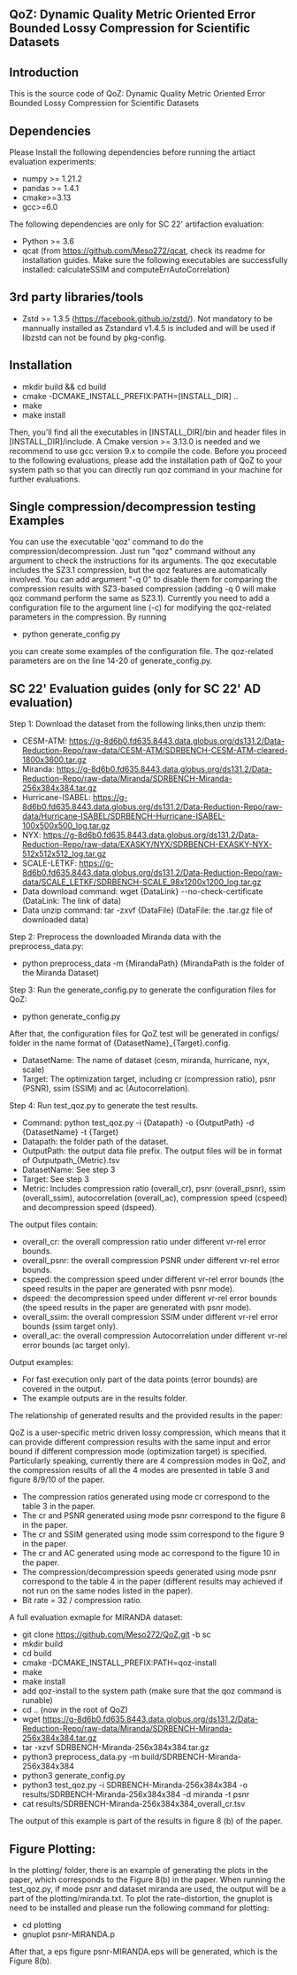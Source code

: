 ## QoZ: Dynamic Quality Metric Oriented Error Bounded Lossy Compression for Scientific Datasets

## Introduction

This is the source code of QoZ: Dynamic Quality Metric Oriented Error Bounded Lossy Compression for Scientific Datasets

## Dependencies

Please Install the following dependencies before running the artiact evaluation experiments:


* numpy >= 1.21.2
* pandas >= 1.4.1
* cmake>=3.13
* gcc>=6.0

The following dependencies are only for SC 22' artifaction evaluation:
* Python >= 3.6 
* qcat (from https://github.com/Meso272/qcat, check its readme for installation guides. Make sure the following executables are successfully installed: calculateSSIM and computeErrAutoCorrelation)

## 3rd party libraries/tools

* Zstd >= 1.3.5 (https://facebook.github.io/zstd/). Not mandatory to be mannually installed as Zstandard v1.4.5 is included and will be used if libzstd can not be found by pkg-config.

## Installation

* mkdir build && cd build
* cmake -DCMAKE_INSTALL_PREFIX:PATH=[INSTALL_DIR] ..
* make
* make install

Then, you'll find all the executables in [INSTALL_DIR]/bin and header files in [INSTALL_DIR]/include. A Cmake version >= 3.13.0 is needed and we recommend to use gcc version 9.x to compile the code. 
Before you proceed to the following evaluations, please add the installation path of QoZ to your system path so that you can directly run qoz command in your machine for further evaluations.

## Single compression/decompression testing Examples

You can use the executable 'qoz' command to do the compression/decompression. Just run "qoz" command without any argument to check the instructions for its arguments.
The qoz executable includes the SZ3.1 compression, but the qoz features are automatically involved. You can add argument "-q 0" to disable them for comparing the compression results with SZ3-based compression (adding -q 0 will make qoz command perform the same as SZ3.1).
Currently you need to add a configuration file to the argument line (-c) for modifying the qoz-related parameters in the compression. 
By running 
* python generate_config.py

you can create some examples of the configuration file. The qoz-related parameters are on the line 14-20 of generate_config.py.

## SC 22' Evaluation guides (only for SC 22' AD evaluation)

Step 1: Download the dataset from the following links,then unzip them:

* CESM-ATM: https://g-8d6b0.fd635.8443.data.globus.org/ds131.2/Data-Reduction-Repo/raw-data/CESM-ATM/SDRBENCH-CESM-ATM-cleared-1800x3600.tar.gz 
* Miranda: https://g-8d6b0.fd635.8443.data.globus.org/ds131.2/Data-Reduction-Repo/raw-data/Miranda/SDRBENCH-Miranda-256x384x384.tar.gz
* Hurricane-ISABEL: https://g-8d6b0.fd635.8443.data.globus.org/ds131.2/Data-Reduction-Repo/raw-data/Hurricane-ISABEL/SDRBENCH-Hurricane-ISABEL-100x500x500_log.tar.gz
* NYX: https://g-8d6b0.fd635.8443.data.globus.org/ds131.2/Data-Reduction-Repo/raw-data/EXASKY/NYX/SDRBENCH-EXASKY-NYX-512x512x512_log.tar.gz
* SCALE-LETKF: https://g-8d6b0.fd635.8443.data.globus.org/ds131.2/Data-Reduction-Repo/raw-data/SCALE_LETKF/SDRBENCH-SCALE_98x1200x1200_log.tar.gz
* Data download command: wget {DataLink} --no-check-certificate (DataLink: The link of data)
* Data unzip command: tar -zxvf {DataFile} (DataFile: the .tar.gz file of downloaded data)

Step 2: Preprocess the downloaded Miranda data with the preprocess_data.py:

* python preprocess_data -m {MirandaPath} (MirandaPath is the folder of the Miranda Dataset)

Step 3: Run the generate_config.py to generate the configuration files for QoZ:

* python generate_config.py

After that, the configuration files for QoZ test will be generated in configs/ folder in the name format of {DatasetName}\_{Target}.config. 

* DatasetName: The name of dataset (cesm, miranda, hurricane, nyx, scale)
* Target: The optimization target, including cr (compression ratio), psnr (PSNR), ssim (SSIM) and ac (Autocorrelation).

Step 4: Run test_qoz.py to generate the test results.

* Command: python test_qoz.py -i {Datapath} -o {OutputPath} -d {DatasetName} -t {Target}
* Datapath: the folder path of the dataset.
* OutputPath: the output data file prefix. The output files will be in format of Outputpath_{Metric}.tsv
* DatasetName: See step 3
* Target: See step 3
* Metric: Includes compression ratio (overall_cr), psnr (overall_psnr), ssim (overall_ssim), autocorrelation (overall_ac), compression speed (cspeed) and decompression speed (dspeed).

The output files contain:
* overall_cr: the overall compression ratio under different vr-rel error bounds.
* overall_psnr: the overall compression PSNR under different vr-rel error bounds.
* cspeed: the compression speed under different vr-rel error bounds (the speed results in the paper are generated with psnr mode).
* dspeed: the decompression speed under different vr-rel error bounds (the speed results in the paper are generated with psnr mode).
* overall_ssim: the overall compression SSIM under different vr-rel error bounds (ssim target only).
* overall_ac: the overall compression Autocorrelation under different vr-rel error bounds (ac target only).

Output examples:

* For fast execution only part of the data points (error bounds) are covered in the output.
* The example outputs are in the results folder. 

The relationship of generated results and the provided results in the paper:

QoZ is a user-specific metric driven lossy compression, which means that it can provide different compression results with the same input and error bound if different compression mode (optimization target) is specified. Particularly speaking, currently there are 4 compression modes in QoZ, and the compression results of all the 4 modes are presented in table 3 and figure 8/9/10 of the paper. 
* The compression ratios generated using mode cr correspond to the table 3 in the paper.
* The cr and PSNR generated using mode psnr correspond to the figure 8 in the paper.
* The cr and SSIM generated using mode ssim correspond to the figure 9 in the paper.
* The cr and AC generated using mode ac correspond to the figure 10 in the paper.
* The compression/decompression speeds generated using mode psnr correspond to the table 4 in the paper (different results may achieved if not run on the same nodes listed in the paper).
* Bit rate = 32 / compression ratio.

A full evaluation exmaple for MIRANDA dataset:

* git clone https://github.com/Meso272/QoZ.git -b sc
* mkdir build
* cd build
* cmake -DCMAKE_INSTALL_PREFIX:PATH=qoz-install
* make
* make install
* add qoz-install to the system path (make sure that the qoz command is runable)
* cd .. (now in the root of QoZ)
* wget https://g-8d6b0.fd635.8443.data.globus.org/ds131.2/Data-Reduction-Repo/raw-data/Miranda/SDRBENCH-Miranda-256x384x384.tar.gz
* tar -xzvf SDRBENCH-Miranda-256x384x384.tar.gz
* python3 preprocess_data.py -m build/SDRBENCH-Miranda-256x384x384
* python3 generate_config.py 
* python3 test_qoz.py -i SDRBENCH-Miranda-256x384x384 -o results/SDRBENCH-Miranda-256x384x384 -d miranda -t psnr
* cat results/SDRBENCH-Miranda-256x384x384_overall_cr.tsv

The output of this example is part of the results in figure 8 (b) of the paper.

## Figure Plotting:

In the plotting/ folder, there is an example of generating the plots in the paper, which corresponds to the Figure 8(b) in the paper. When running the test_qoz.py, if  mode psnr and dataset miranda are used, the output will be a part of the plotting/miranda.txt. To plot the rate-distortion, the gnuplot is need to be installed and please run the following command for plotting:

* cd plotting
* gnuplot psnr-MIRANDA.p

After that, a eps figure psnr-MIRANDA.eps will be generated, which is the Figure 8(b).

